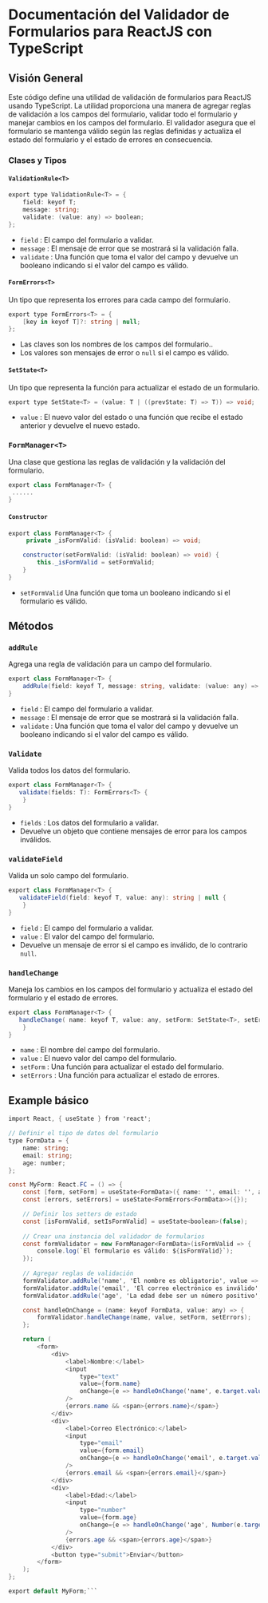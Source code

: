 # Documentación del Validador de Formularios para ReactJS con TypeScript

## Visión General

Este código define una utilidad de validación de formularios para ReactJS usando TypeScript. La utilidad proporciona una manera de agregar reglas de validación a los campos del formulario, validar todo el formulario y manejar cambios en los campos del formulario. El validador asegura que el formulario se mantenga válido según las reglas definidas y actualiza el estado del formulario y el estado de errores en consecuencia.

### Clases y Tipos

#### `ValidationRule<T>`

```csharp
export type ValidationRule<T> = {
    field: keyof T;
    message: string;
    validate: (value: any) => boolean;
};
```

-  `field` : El campo del formulario a validar.
- `message` : El mensaje de error que se mostrará si la validación falla.
- `validate` : Una función que toma el valor del campo y devuelve un booleano indicando si el valor del campo es válido.

#### `FormErrors<T>`

Un tipo que representa los errores para cada campo del formulario.

```csharp
export type FormErrors<T> = {
    [key in keyof T]?: string | null;
};
```
- Las claves son los nombres de los campos del formulario..
- Los valores son mensajes de error o `null` si el campo es válido.

#### `SetState<T>`

Un tipo que representa la función para actualizar el estado de un formulario.

```csharp
export type SetState<T> = (value: T | ((prevState: T) => T)) => void;
```

- `value` : El nuevo valor del estado o una función que recibe el estado anterior y devuelve el nuevo estado.
  
### `FormManager<T>`

Una clase que gestiona las reglas de validación y la validación del formulario.

```csharp
export class FormManager<T> {
 ......
}
```

#### `Constructor`

```csharp
export class FormManager<T> {
     private _isFormValid: (isValid: boolean) => void;

    constructor(setFormValid: (isValid: boolean) => void) {
        this._isFormValid = setFormValid;
    }
}
```
- `setFormValid` Una función que toma un booleano indicando si el formulario es válido.


## Métodos

###  `addRule`

Agrega una regla de validación para un campo del formulario.

```csharp
export class FormManager<T> {
    addRule(field: keyof T, message: string, validate: (value: any) => boolean): void;
}
```
-  `field` : El campo del formulario a validar.
- `message` : El mensaje de error que se mostrará si la validación falla.
- `validate` : Una función que toma el valor del campo y devuelve un booleano indicando si el valor del campo es válido.

###  `Validate`

Valida todos los datos del formulario.

```csharp
export class FormManager<T> {
   validate(fields: T): FormErrors<T> {
    }
}
```
-  `fields` : Los datos del formulario a validar.
- Devuelve un objeto que contiene mensajes de error para los campos inválidos.

###  `validateField`

Valida un solo campo del formulario.

```csharp
export class FormManager<T> {
   validateField(field: keyof T, value: any): string | null {
    }
}
```
-  `field` : El campo del formulario a validar.
-  `value` : El valor del campo del formulario.
- Devuelve un mensaje de error si el campo es inválido, de lo contrario `null`.

###  `handleChange`

Maneja los cambios en los campos del formulario y actualiza el estado del formulario y el estado de errores.

```csharp
export class FormManager<T> {
   handleChange( name: keyof T, value: any, setForm: SetState<T>, setErrors: SetState<FormErrors<T>> ): void{
    }
}
```
-  `name` : El nombre del campo del formulario.
-  `value` : El nuevo valor del campo del formulario.
-  `setForm` : Una función para actualizar el estado del formulario.
-  `setErrors` : Una función para actualizar el estado de errores.

## Example básico

```csharp
import React, { useState } from 'react';

// Definir el tipo de datos del formulario
type FormData = {
    name: string;
    email: string;
    age: number;
};

const MyForm: React.FC = () => {
    const [form, setForm] = useState<FormData>({ name: '', email: '', age: 0 });
    const [errors, setErrors] = useState<FormErrors<FormData>>({});

    // Definir los setters de estado
    const [isFormValid, setIsFormValid] = useState<boolean>(false);
    
    // Crear una instancia del validador de formularios
    const formValidator = new FormManager<FormData>(isFormValid => {
        console.log(`El formulario es válido: ${isFormValid}`);
    });
    
    // Agregar reglas de validación
    formValidator.addRule('name', 'El nombre es obligatorio', value => !!value);
    formValidator.addRule('email', 'El correo electrónico es inválido', value => /^[^\s@]+@[^\s@]+\.[^\s@]+$/.test(value));
    formValidator.addRule('age', 'La edad debe ser un número positivo', value => value > 0);

    const handleOnChange = (name: keyof FormData, value: any) => {
        formValidator.handleChange(name, value, setForm, setErrors);
    };

    return (
        <form>
            <div>
                <label>Nombre:</label>
                <input
                    type="text"
                    value={form.name}
                    onChange={e => handleOnChange('name', e.target.value)}
                />
                {errors.name && <span>{errors.name}</span>}
            </div>
            <div>
                <label>Correo Electrónico:</label>
                <input
                    type="email"
                    value={form.email}
                    onChange={e => handleOnChange('email', e.target.value)}
                />
                {errors.email && <span>{errors.email}</span>}
            </div>
            <div>
                <label>Edad:</label>
                <input
                    type="number"
                    value={form.age}
                    onChange={e => handleOnChange('age', Number(e.target.value))}
                />
                {errors.age && <span>{errors.age}</span>}
            </div>
            <button type="submit">Enviar</button>
        </form>
    );
};

export default MyForm;```
